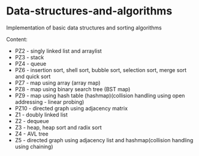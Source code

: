 # Data-structures-and-algorithms
Implementation of basic data structures and sorting algorithms

Content:
* PZ2 - singly linked list and arraylist
* PZ3 - stack
* PZ4 - queue
* PZ6 - insertion sort, shell sort, bubble sort, selection sort, merge sort and quick sort
* PZ7 - map using array (array map)
* PZ8 - map using binary search tree (BST map)
* PZ9 - map using hash table (hashmap)(collision handling using open addressing - linear probing)
* PZ10 - directed graph using adjacency matrix
* Z1 - doubly linked list
* Z2 - dequeue
* Z3 - heap, heap sort and radix sort
* Z4 - AVL tree
* Z5 - directed graph using adjacency list and hashmap(collision handling using chaining)

